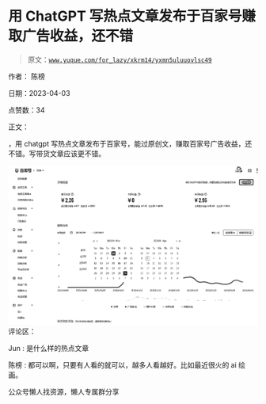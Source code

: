 # 用 ChatGPT 写热点文章发布于百家号赚取广告收益，还不错

> 原文：[`www.yuque.com/for_lazy/xkrm14/yxmn5uluuovlsc49`](https://www.yuque.com/for_lazy/xkrm14/yxmn5uluuovlsc49)



作者： 陈榜



日期：2023-04-03



点赞数：34

<ne-hole id="ua10391d8" data-lake-id="ua10391d8">

正文：



，用 chatgpt 写热点文章发布于百家号，能过原创文，赚取百家号广告收益，还不错。写带货文章应该更不错。



![](img/ddc34d868957a9c01695b984195de842.png)  <ne-hole id="u513fc561" data-lake-id="u513fc561"><ne-p id="ud774625c" data-lake-id="ud774625c">评论区：



Jun : 是什么样的热点文章



陈榜 : 都可以啊，只要有人看的就可以，越多人看越好。比如最近很火的 ai 绘画。

<ne-hole id="uc0157f6b" data-lake-id="uc0157f6b">

公众号懒人找资源，懒人专属群分享

</ne-hole></ne-hole></ne-p></ne-hole>